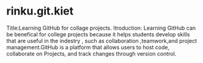 # rinku.git.kiet
Title:Learning GitHub for collage projects.
Itroduction:
Learning GitHub can be benefical for college projects because it helps students develop skills that are useful in the indestry , 
such as collaboration ,teamwork,and project management.GitHub is a platform that allows users to host code, collaborate on Projects,
and track changes through version control.




